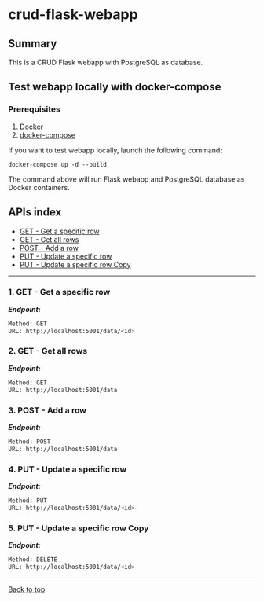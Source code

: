 # crud-flask-webapp

## Summary

This is a CRUD Flask webapp with PostgreSQL as database.

## Test webapp locally with docker-compose

### Prerequisites
1. [Docker](https://docs.docker.com/get-docker/)
2. [docker-compose](https://docs.docker.com/compose/install/)

If you want to test webapp locally, launch the following command:

```
docker-compose up -d --build
```

The command above will run Flask webapp and PostgreSQL database as Docker containers.

## APIs index

* [GET - Get a specific row](#1-get---get-a-specific-row)
* [GET - Get all rows](#2-get---get-all-rows)
* [POST - Add a row](#3-post---add-a-row)
* [PUT - Update a specific row](#4-put---update-a-specific-row)
* [PUT - Update a specific row Copy](#5-put---update-a-specific-row-copy)

--------

### 1. GET - Get a specific row



***Endpoint:***

```bash
Method: GET
URL: http://localhost:5001/data/<id>
```



### 2. GET - Get all rows



***Endpoint:***

```bash
Method: GET
URL: http://localhost:5001/data
```



### 3. POST - Add a row



***Endpoint:***

```bash
Method: POST
URL: http://localhost:5001/data
```



### 4. PUT - Update a specific row



***Endpoint:***

```bash
Method: PUT
URL: http://localhost:5001/data/<id>
```



### 5. PUT - Update a specific row Copy



***Endpoint:***

```bash
Method: DELETE
URL: http://localhost:5001/data/<id>
```



---
[Back to top](#crud-flask-webapp)